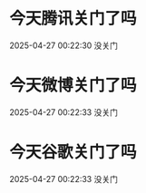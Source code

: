 # 今天腾讯关门了吗

2025-04-27 00:22:30 没关门

# 今天微博关门了吗

2025-04-27 00:22:33 没关门

# 今天谷歌关门了吗

2025-04-27 00:22:33 没关门

